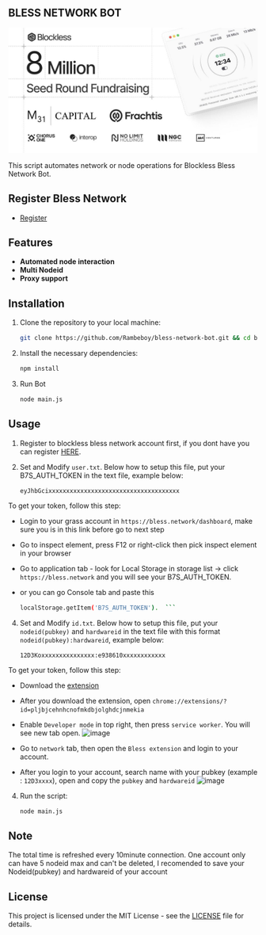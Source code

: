 ## BLESS NETWORK BOT 

![bless](assets/bless.jpg)

This script automates network or node operations for Blockless Bless Network Bot.

## Register Bless Network

- [Register](https://bless.network/dashboard)

## Features

- **Automated node interaction**
- **Multi Nodeid**
- **Proxy support**

## Installation

1. Clone the repository to your local machine:
   ```bash
   git clone https://github.com/Rambeboy/bless-network-bot.git && cd bless-network-bot
   ```

2. Install the necessary dependencies:
   ```bash
   npm install
   ```

4. Run Bot
   ```bash
   node main.js
   ```

## Usage

1. Register to blockless bless network account first, if you dont have you can register [HERE](https://bless.network).

2. Set and Modify `user.txt`. Below how to setup this file, put your B7S_AUTH_TOKEN in the text file, example below:
   ```
   eyJhbGcixxxxxxxxxxxxxxxxxxxxxxxxxxxxxxxxxxxxx
   ```
To get your token, follow this step:

- Login to your grass account in `https://bless.network/dashboard`, make sure you is in this link before go to next step

- Go to inspect element, press F12 or right-click then pick inspect element in your browser

- Go to application tab - look for Local Storage in storage list -> click `https://bless.network` and you will see your B7S_AUTH_TOKEN.

- or you can go Console tab and paste this
  ```bash
  localStorage.getItem('B7S_AUTH_TOKEN').  ```
4. Set and Modify `id.txt`. Below how to setup this file, put your `nodeid(pubkey)` and `hardwareid` in the text file with this format `nodeid(pubkey):hardwareid`, example below:
   ```
   12D3Koxxxxxxxxxxxxxxx:e938610xxxxxxxxxxxx
   ```
To get your token, follow this step:
- Download the [extension](https://chromewebstore.google.com/detail/bless/pljbjcehnhcnofmkdbjolghdcjnmekia)

- After you download the extension, open `chrome://extensions/?id=pljbjcehnhcnofmkdbjolghdcjnmekia`

- Enable `Developer mode` in top right, then press `service worker`. You will see new tab open.
![image](https://github.com/user-attachments/assets/63151405-cd49-4dff-9eec-a787a9aa3144)

- Go to `network` tab, then open the `Bless extension` and login to your account.

- After you login to your account, search name with your pubkey (example : `12D3xxxx`), open and copy the `pubkey` and `hardwareid`
![image](https://github.com/user-attachments/assets/70bcb0c6-9c47-4c81-9bf4-a55ab912fba6)

4. Run the script:
   ```bash
   node main.js
   ```

## Note

The total time is refreshed every 10minute connection.
One account only can have 5 nodeid max and can't be deleted, I recomended to save your Nodeid(pubkey) and hardwareid of your account


## License

This project is licensed under the MIT License - see the [LICENSE](LICENSE) file for details.
